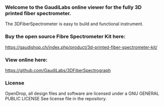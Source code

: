 ### Welcome to the GaudiLabs online viewer for the fully 3D printed fiber spectrometer.
The 3DFiberSpectrometer is easy to build and functional instrument. 

### Buy the open source Fibre Spectrometer Kit here:
https://gaudishop.ch/index.php/product/3d-printed-fiber-spectrometer-kit/

### View online here:
https://github.com/GaudiLabs/3DFiberSpectrograph

### License
OpenDrop, all design files and software are licensed under a GNU GENERAL PUBLIC LICENSE See license file in the repository.


